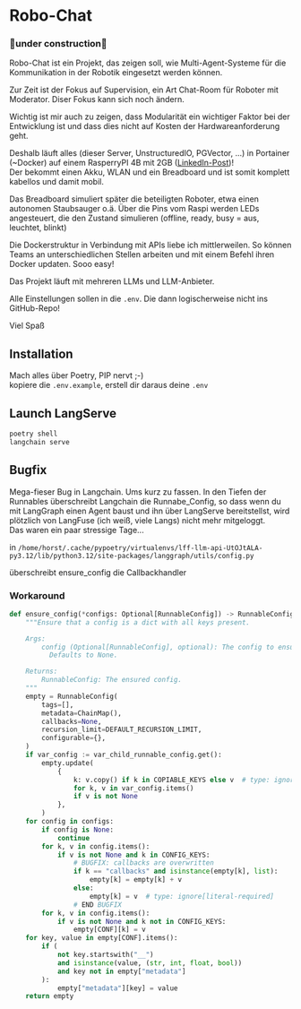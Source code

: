 # Robo-Chat

### 🚧under construction🚧

Robo-Chat ist ein Projekt, das zeigen soll, wie Multi-Agent-Systeme für die Kommunikation in der Robotik eingesetzt werden können.

Zur Zeit ist der Fokus auf Supervision, ein Art Chat-Room für Roboter mit Moderator.
Diser Fokus kann sich noch ändern.

Wichtig ist mir auch zu zeigen, dass Modularität ein wichtiger Faktor bei der Entwicklung ist und dass dies nicht auf Kosten der Hardwareanforderung geht.

Deshalb läuft alles (dieser Server, UnstructuredIO, PGVector, ...) in Portainer (~Docker) auf einem RasperryPI 4B mit 2GB ([LinkedIn-Post](https://www.linkedin.com/posts/horst-amper_llm-rag-l%C3%B6sung-auf-minimal-hardware-dsgvo-konform-activity-7269009508662722560-wk8D?utm_source=share&utm_medium=member_desktop))! \
Der bekommt einen Akku, WLAN und ein Breadboard und ist somit komplett kabellos und damit mobil.

Das Breadboard simuliert später die beteiligten Roboter, etwa einen autonomen Staubsauger o.ä.
Über die Pins vom Raspi werden LEDs angesteuert, die den Zustand simulieren (offline, ready, busy = aus, leuchtet, blinkt)

Die Dockerstruktur in Verbindung mit APIs liebe ich mittlerweilen. So können Teams an unterschiedlichen Stellen arbeiten und mit einem Befehl ihren Docker updaten. Sooo easy!

Das Projekt läuft mit mehreren LLMs und LLM-Anbieter.

Alle Einstellungen sollen in die ```.env```. Die dann logischerweise nicht ins GitHub-Repo!

Viel Spaß

## Installation

Mach alles über Poetry, PIP nervt ;-) \
kopiere die ```.env.example```, erstell dir daraus deine ```.env```

## Launch LangServe

```bash
poetry shell
langchain serve
```

## Bugfix

Mega-fieser Bug in Langchain. Ums kurz zu fassen. In den Tiefen der Runnables überschreibt Langchain die Runnabe_Config, so dass wenn du mit LangGraph einen Agent baust und ihn über LangServe bereitstellst, wird plötzlich von LangFuse (ich weiß, viele Langs) nicht mehr mitgeloggt. \
Das waren ein paar stressige Tage...

in ```/home/horst/.cache/pypoetry/virtualenvs/lff-llm-api-UtOJtALA-py3.12/lib/python3.12/site-packages/langgraph/utils/config.py```

überschreibt ensure_config die Callbackhandler

### Workaround

```py
def ensure_config(*configs: Optional[RunnableConfig]) -> RunnableConfig:
    """Ensure that a config is a dict with all keys present.

    Args:
        config (Optional[RunnableConfig], optional): The config to ensure.
          Defaults to None.

    Returns:
        RunnableConfig: The ensured config.
    """
    empty = RunnableConfig(
        tags=[],
        metadata=ChainMap(),
        callbacks=None,
        recursion_limit=DEFAULT_RECURSION_LIMIT,
        configurable={},
    )
    if var_config := var_child_runnable_config.get():
        empty.update(
            {
                k: v.copy() if k in COPIABLE_KEYS else v  # type: ignore[attr-defined]
                for k, v in var_config.items()
                if v is not None
            },
        )
    for config in configs:
        if config is None:
            continue
        for k, v in config.items():
            if v is not None and k in CONFIG_KEYS:
                # BUGFIX: callbacks are overwritten
                if k == "callbacks" and isinstance(empty[k], list):
                    empty[k] = empty[k] + v
                else:
                    empty[k] = v  # type: ignore[literal-required]
                # END BUGFIX
        for k, v in config.items():
            if v is not None and k not in CONFIG_KEYS:
                empty[CONF][k] = v
    for key, value in empty[CONF].items():
        if (
            not key.startswith("__")
            and isinstance(value, (str, int, float, bool))
            and key not in empty["metadata"]
        ):
            empty["metadata"][key] = value
    return empty
```
